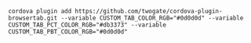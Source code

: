 `cordova plugin add https://github.com/twogate/cordova-plugin-browsertab.git --variable CUSTOM_TAB_COLOR_RGB="#0d0d0d" --variable CUSTOM_TAB_PCT_COLOR_RGB="#db3373" --variable CUSTOM_TAB_PBT_COLOR_RGB="#0d0d0d"`
